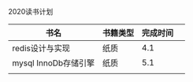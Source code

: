 2020读书计划

| 书名                 | 书籍类型 | 完成时间 |      |
| -------------------- | -------- | -------- | ---- |
| redis设计与实现      | 纸质     | 4.1      |      |
| mysql InnoDb存储引擎 | 纸质     | 5.1      |      |
|                      |          |          |      |


